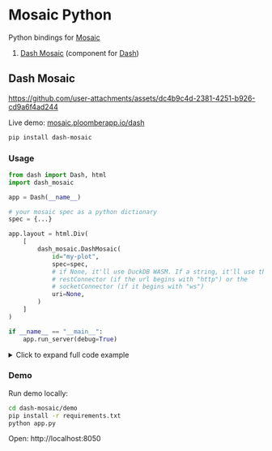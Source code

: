 # Mosaic Python

Python bindings for [Mosaic](https://github.com/uwdata/mosaic/)

1. [Dash Mosaic](#dash-mosaic) (component for [Dash](https://github.com/plotly/dash))

## Dash Mosaic


https://github.com/user-attachments/assets/dc4b9c4d-2381-4251-b926-cd9a6f4ad244


Live demo: [mosaic.ploomberapp.io/dash](https://mosaic.ploomberapp.io/dash)

```sh
pip install dash-mosaic
```

### Usage

```python
from dash import Dash, html
import dash_mosaic

app = Dash(__name__)

# your mosaic spec as a python dictionary
spec = {...}

app.layout = html.Div(
    [
        dash_mosaic.DashMosaic(
            id="my-plot",
            spec=spec,
            # if None, it'll use DuckDB WASM. If a string, it'll use the
            # restConnector (if the url begins with "http") or the
            # socketConnector (if it begins with "ws")
            uri=None,
        )
    ]
)

if __name__ == "__main__":
    app.run_server(debug=True)
```


<details>
<summary>Click to expand full code example</summary>

```python
from dash import Dash, html
import dash_mosaic

app = Dash(__name__)

spec = {
    "meta": {
        "title": "Interactive Penguin Bill Measurements",
        "description": "Scatterplot of bill length vs depth with interactive selection",
    },
    "data": {
        "penguins": {
            "type": "parquet",
            "file": "https://raw.githubusercontent.com/uwdata/mosaic/refs/heads/main/data/penguins.parquet",
        }
    },
    "params": {
        "brush": {"select": "crossfilter"},
        "domain": ["Adelie", "Chinstrap", "Gentoo"],
        "colors": ["#1f77b4", "#ff7f0e", "#2ca02c"],
    },
    "vconcat": [
        {
            "name": "scatterplot",
            "width": 600,
            "height": 400,
            "xLabel": "Bill Length (mm) →",
            "yLabel": "↑ Bill Depth (mm)",
            "colorDomain": "$domain",
            "colorRange": "$colors",
            "plot": [
                {
                    "fill": "species",
                    "x": "bill_length",
                    "y": "bill_depth",
                    "data": {"from": "penguins", "filterBy": "$brush"},
                    "mark": "dot",
                },
                {"as": "$brush", "select": "intervalXY"},
            ],
        },
        {
            "name": "species_count",
            "width": 600,
            "height": 200,
            "xLabel": "Penguin Species →",
            "yLabel": "↑ Count",
            "colorDomain": "$domain",
            "colorRange": "$colors",
            "plot": [
                {
                    "fill": "species",
                    "y": {"count": None},
                    "x": "species",
                    "data": {"from": "penguins", "filterBy": "$brush"},
                    "mark": "barY",
                }
            ],
        },
    ],
}


app.layout = html.Div(
    [
        dash_mosaic.DashMosaic(
            id="penguin-plot",
            spec=spec,
            uri=None,
        )
    ]
)

if __name__ == "__main__":
    app.run_server(debug=True)
```

</details>

### Demo

Run demo locally:

```sh
cd dash-mosaic/demo
pip install -r requirements.txt
python app.py
```

Open: http://localhost:8050
